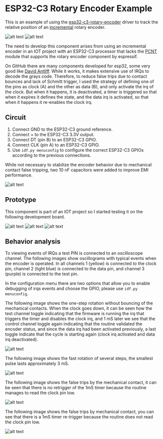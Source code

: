 # ESP32-C3 Rotary Encoder Example

This is an example of using the [esp32-c3-rotary-encoder](https://github.com/) driver to track the relative position of an [incremental](https://tech.alpsalpine.com/prod/e/html/encoder/incremental/ec11/ec11_list.html) rotary encoder.

![alt text](images/EC11B202440M.png)
![alt text](images/ky04-20.png)

The need to develop this component arises from using an incremental encoder in an IOT project with an ESP32-C3 processor that lacks the [PCNT](https://github.com/espressif/esp-idf/tree/73db142/examples/peripherals/pcnt/rotary_encoder) module that supports the rotary encoder component by espressif.

On GitHub there are many components developed for esp32, some very good like [David Antliff](https://github.com/DavidAntliff/esp32-rotary-encoder-example). While it works, it makes extensive use of IRQs to decode the grays code. Therefore, to reduce false trips due to contact bounces and lack of Schmitt trigger, I used the strategy of defining one of the pins as clock (A) and the other as data (B), and only activate the irq of the clock. But when it happens, it is deactivated, a timer is triggered so that when it expires it defines the state, and the data irq is activated, so that when it happens it re-enables the clock irq.

## Circuit

1. Connect GND to the ESP32-C3 ground reference.
2. Connect + to the ESP32-C3 3.3V output.
3. Connect DT (pin B) to an ESP32-C3 GPIO.
4. Connect CLK (pin A) to an ESP32-C3 GPIO.
5. Use `idf.py menuconfig` to configure the correct ESP32-C3 GPIOs according to the previous connections.

While not necessary to stabilize the encoder behavior due to mechanical contact false tripping, two 10 nF capacitors were added to improve EMI performance.

![alt text](images/Schematic.png)

## Prototype 
This component is part of an IOT project so I started testing it on the following development board.

![alt text](images/pcb_proto_1.png)
![alt text](images/pcb_proto_2.png)
![alt text](images/pcb_proto_3.png)

## Behavior analysis
To viewing events of IRQs a test PIN is connected to an oscilloscope channel.
The following images show oscillograms with typical events when the encoder is operated. In all channels 1 (yellow) is connected to the clock pin, channel 2 (light blue) is connected to the data pin, and channel 3 (purple) is connected to the test pin.

In the configuration menu there are two options that allow you to enable debugging of irqs events and choose the GPIO, please use `idf.py menuconfig`.

The following image shows the one-step rotation without bouncing of the mechanical contacts.
When the clock goes down, it can be seen how the test channel toggle indicating that the firmware is running the irq that triggers the timer and disables the clock irq, and 1 mS later we see that the control channel toggle again indicating that the routine validated the encoder status, and since the data irq had been activated previously, a last toggle indicate that the cycle is starting again (clock irq activated and data irq deactivated).

![alt text](images/TEK_one_step_ok.png)

The following image shows the fast rotation of several steps, the smallest pulse lasts approximately 3 mS.

![alt text](images/TEK_fast_steps_ok.png)

The following image shows the false trips by the mechanical contact, it can be seen that there is no retrigger of the 1mS timer because the routine manages to read the clock pin low.

![alt text](images/TEK_bounce_1ms.png)

The following image shows the false trips by mechanical contact, you can see that there is a 1mS timer re-trigger because the routine does not read the clock pin low.

![alt text](images/TEK_timer.png)